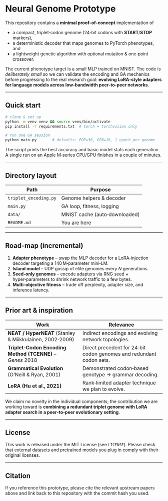 # Neural Genome Prototype

This repository contains a **minimal proof‑of‑concept** implementation of

* a compact, triplet‑codon genome (24‑bit codons with **START**/**STOP** markers),
* a deterministic decoder that maps genomes to PyTorch phenotypes, and
* a lightweight genetic algorithm with optional mutation & one‑point crossover.

The current phenotype target is a small MLP trained on MNIST.  The code is
*deliberately small* so we can validate the encoding and GA mechanics before
progressing to the real research goal: **evolving LoRA‑style adapters for
language models across low‑bandwidth peer‑to‑peer networks**.

---

## Quick start

```bash
# clone & set up
python -m venv venv && source venv/bin/activate
pip install -r requirements.txt  # torch + torchvision only

# run one GA session
python main.py       # defaults: POP=30, GEN=10, 1 epoch per genome
```

The script prints the best accuracy and basic model stats each generation.  A
single run on an Apple M‑series CPU/GPU finishes in a couple of minutes.

---

## Directory layout

| Path                  | Purpose                       |
| --------------------- | ----------------------------- |
| `triplet_encoding.py` | Genome helpers & decoder      |
| `main.py`             | GA loop, fitness, logging     |
| `data/`               | MNIST cache (auto‑downloaded) |
| `README.md`           | You are here                  |

---

## Road‑map (incremental)

1. **Adapter phenotype** – swap the MLP decoder for a LoRA‑injection decoder
   targeting a 140 M‑parameter mini‑LM.
2. **Island model** – UDP gossip of elite genomes every *N* generations.
3. **Seed‑only genomes** – encode adapters via RNG seed + hyper‑parameters to
   shrink network traffic to a few bytes.
4. **Multi‑objective fitness** – trade off perplexity, adapter size, and
   inference latency.

---

## Prior art & inspiration

| Work                                                      | Relevance                                                           |
| --------------------------------------------------------- | ------------------------------------------------------------------- |
| **NEAT / HyperNEAT** (Stanley & Miikkulainen, 2002‑2009)  | Indirect encodings and evolving network topologies.                 |
| **Triplet‑Codon Encoding Method (TCENNE)** – *Genes* 2018 | Direct precedent for 24‑bit codon genomes and redundant codon sets. |
| **Grammatical Evolution** (O’Neill & Ryan, 2001)          | Demonstrated codon‑based genotype → grammar decoding.               |
| **LoRA (Hu et al., 2021)**                                | Rank‑limited adapter technique we plan to evolve.                   |

We claim no novelty in the individual components; the contribution we are
working toward is **combining a redundant triplet genome with LoRA adapter
search in a peer‑to‑peer evolutionary setting**.

---

## License

This work is released under the MIT License (see `LICENSE`).  Please check that
external datasets and pretrained models you plug in comply with their original
licenses.

---

## Citation

If you reference this prototype, please cite the relevant upstream papers above
and link back to this repository with the commit hash you used.
